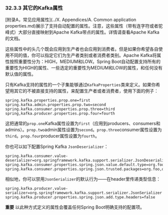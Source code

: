 ### 32.3.3 其它的Kafka属性

[附录A，常见应用属性](../X. Appendices/A. Common application properties.md)展示了支持自动配置的属性。注意，这些属性（带有连字符或者驼峰式）大部分直接映射到Apache Kafka带点的属性。详情请查看Apache Kafka的文档。

这些属性中的头几个既会应用到生产者也会应用到消费者。但是如果你希望各自使用不同的值，你可以指定它们为生产者类别或者消费者类别。Apache Kafka将属性按照重要性分为：HIGH，MEDIUM和LOW。Spring Boot自动配置支持所有的重要性为HIGH的属性、一些选定的重要性为MEDIUM和LOW的属性，和任何没有默认值的属性。

只有Kafka支持的属性的一个子集能够通过`KafkaProperties`类来定义。如果你希望用其它的不被直接支持的属性，来配置生产者或者消费者，使用下面的例子：
```properties
spring.kafka.properties.prop.one=first
spring.kafka.admin.properties.prop.two=second
spring.kafka.consumer.properties.prop.three=third
spring,kafka.producer.properties.prop.four=fourth
```
这把通常的`prop.one`Kafka属性设置为`first`（应用到producers、consumers和admins）。`prop.two`admin属性设置为`second`。`prop.three`consumer属性设置为`third`。`prop.four`producer属性设置为`fourth`。

你也可以如下配置Spring Kafka `JsonDeserializer`：
```properties
spring.kafka.consumer.value-deserializer=org.springframework.kafka.support.serializer.JsonDeserializer
spring.kafka.consumer.properties.spring.json.value.default.type=org.foo.Invoice
spring.kafka.consumer.properties.spring.json.trusted.packages=org.foo,org.bar
```

相似地，你可以禁用`JsonSerializer`的默认行为——在header里传递类型信息：
```properties
spring.kafka.producer.value-serializer=org.springframework.kafka.support.serializer.JsonSerializer
spring.kafka.producer.properties.spring.json.add.type.headers=false
```

**重要** 以此种方式定义的属性会覆盖任何Spring Boot明确支持的配置项。
